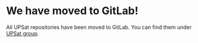 # We have moved to GitLab! #

All UPSat repositories have been moved to GitLab.
You can find them under [UPSat group](https://gitlab.com/librespacefoundation/upsat).
